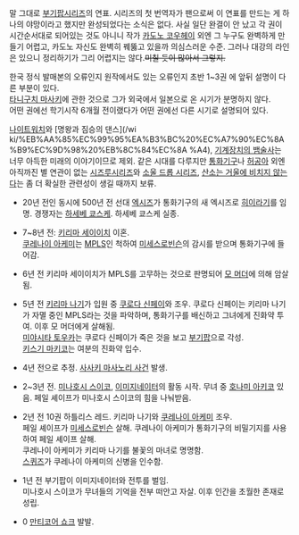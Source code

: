 말 그대로 [부기팝시리즈](%EB%B6%80%EA%B8%B0%ED%8C%9D%20%EC%8B%9C%EB%A6%AC%EC%A6%88.md)의 연표.
시리즈의 첫 번역자가 팬으로써 이 연표를 만드는 게 하나의 야망이라고 했지만 완성되었다는 소식은 없다. 사실 일단 완결이 안 났고 각 권이
시간순서대로 되어있는 것도 아니니 작가 [카도노 코우헤이](%EC%B9%B4%EB%8F%84%EB%85%B8%20%EC%BD%94%EC%9A%B0%ED%97%A4%EC%9D%B4.md) 외엔 그 누구도 완벽하게 만들기 어렵고, 카도노 자신도 완벽히 꿰뚫고 있을까 의심스러운
수준. 그러나 대강의 라인은 있으니 정리하기가 그리 어렵지는 않다.<del>미칠 듯이 많아서 그렇지.</del>

한국 정식 발매본의 오류인지 원작에서도 있는 오류인지 초반 1~3권 에 앞뒤 설명이 다른 부분이 있다.  
[타니구치 마사키](%ED%83%80%EB%8B%88%EA%B5%AC%EC%B9%98%20%EB%A7%88%EC%82%AC%ED%82%A4.md)에 관한 것으로 그가 외국에서 일본으로 온 시기가 분명하지 않다.  
어떤 권에선 학기시작 6개월 전이랬다가 어떤 권에선 다른 시기로 설명되어 있다.

[나이트워치](%EB%82%98%EC%9D%B4%ED%8A%B8%EC%9B%8C%EC%B9%98.md)와 [명왕과 짐승의 댄스](/wi
ki/%EB%AA%85%EC%99%95%EA%B3%BC%20%EC%A7%90%EC%8A%B9%EC%9D%98%20%EB%8C%84%EC%8A
%A4), [기계장치의 뱀술사](%EA%B8%B0%EA%B3%84%EC%9E%A5%EC%B9%98%EC%9D%98%20%EB%B1%80%EC%88%A0%EC%82%AC.md)는 너무 아득한 미래의 이야기이므로 제외. 같은 시대를 다루지만
[통화기구](%ED%86%B5%ED%99%94%EA%B8%B0%EA%B5%AC.md)나
[허공아](%ED%97%88%EA%B3%B5%EC%95%84.md) 외엔 아직까진 별 연관이 없는 [시즈루시리즈](%EC%8B%9C%EC%A6%88%EB%A3%A8%20%EC%8B%9C%EB%A6%AC%EC%A6%88.md)와 [소울 드롭 시리즈](%EC%86%8C%EC%9A%B8%20%EB%93%9C%EB%A1%AD%20%EC%8B%9C%EB%A6%AC%EC%A6%88.md), [산소는 거울에 비치지 않는다](%EC%82%B0%EC%86%8C%EB%8A%94%20%EA%B1%B0%EC%9A%B8%EC%97%90%20%EB%B9%84%EC%B9%98%EC%A7%80%20%EC%95%8A%EB%8A%94%EB%8B%A4.md)는 좀 더 확실한
관련성이 생길 때까지 보류.

  * 20년 전인 동시에 500년 전 선대 [엑시즈](%EC%97%91%EC%8B%9C%EC%A6%88.md)가 통화기구의 새 엑시즈로 [히이라기](%ED%9E%88%EC%9D%B4%EB%9D%BC%EA%B8%B0.md)를 임명. 경쟁자는 [하세베 쿄스케](%ED%95%98%EC%84%B8%EB%B2%A0%20%EC%BF%84%EC%8A%A4%EC%BC%80.md). 하세베 쿄스케 실종.  

  * 7~8년 전: [키리마 세이이치](%ED%82%A4%EB%A6%AC%EB%A7%88%20%EC%84%B8%EC%9D%B4%EC%9D%B4%EC%B9%98.md) 이혼.  
[쿠레나이 아케미](%EC%BF%A0%EB%A0%88%EB%82%98%EC%9D%B4%20%EC%95%84%EC%BC%80%EB%AF%B8.md)는 [MPLS](MPLS.md)인 척하여 [미세스로빈슨](%EB%AF%B8%EC%84%B8%EC%8A%A4%20%EB%A1%9C%EB%B9%88%EC%8A%A8.md)의 감시를 받으며
통화기구에 들어감.  

  * 6년 전 키리마 세이이치가 MPLS를 고무하는 것으로 판명되어 [모 머더](%EB%AA%A8%20%EB%A8%B8%EB%8D%94.md)에 의해 암살됨.  

  * 5년 전 [키리마 나기](%ED%82%A4%EB%A6%AC%EB%A7%88%20%EB%82%98%EA%B8%B0.md)가 입원 중 [쿠로다 신페이](%EC%8A%A4%EC%BC%80%EC%96%B4%ED%81%AC%EB%A1%9C%EC%9A%B0.md)와 조우. 쿠로다 신페이는 키리마 나기가 자멸 중인 MPLS라는 것을 파악하며, 통화기구를 배신하고 그녀에게 진화약 투여. 이후 모 머더에게 살해됨.  
[미야시타 토우카](%EB%AF%B8%EC%95%BC%EC%8B%9C%ED%83%80%20%ED%86%A0%EC%9A%B0%EC%B9%B4.md)는 쿠로다 신페이가 죽은 것을 보고 [부기팝](%EB%B6%80%EA%B8%B0%ED%8C%9D.md)으로 각성.  
[키스기 마키코](%ED%82%A4%EC%8A%A4%EA%B8%B0%20%EB%A7%88%ED%82%A4%EC%BD%94.md)는
여분의 진화약 입수.  

  * 4년 전으로 추정. [사사키 마사노리 사건](%EC%82%AC%EC%82%AC%ED%82%A4%20%EB%A7%88%EC%82%AC%EB%85%B8%EB%A6%AC%20%EC%82%AC%EA%B1%B4.md) 발생.  

  * 2~3년 전. [미나호시 스이코](%EB%AF%B8%EB%82%98%ED%98%B8%EC%8B%9C%20%EC%8A%A4%EC%9D%B4%EC%BD%94.md), [이미지네이터](%EC%9D%B4%EB%AF%B8%EC%A7%80%EB%84%A4%EC%9D%B4%ED%84%B0.md)의 활동 시작. 무녀 중 [호나미 아키코](%ED%98%B8%EB%82%98%EB%AF%B8%20%EC%95%84%ED%82%A4%EC%BD%94.md) 있음. 페일 셰이프가 미나호시 스이코의 힘을 나눠받음.  

  * 2년 전 10권 하틀리스 레드. 키리마 나기와 [쿠레나이 아케미](%EC%BF%A0%EB%A0%88%EB%82%98%EC%9D%B4%20%EC%95%84%EC%BC%80%EB%AF%B8.md) 조우.   
페일 셰이프가 [미세스로빈슨](%EB%AF%B8%EC%84%B8%EC%8A%A4%20%EB%A1%9C%EB%B9%88%EC%8A%A8.md) 살해. 쿠레나이
아케미가 통화기구의 비밀기지를 사용하여 페일 셰이프 살해.  
쿠레나이 아케미가 키리마 나기를 불꽃의 마녀로 명명함.  
[스퀴즈](%EC%84%B8%EB%AF%B8%EA%B0%80%EC%82%AC%20%EC%8A%A4%EA%B5%AC%EB%A3%A8.md)가 쿠레나이 아케미의 신병을 인수함.  

  * 1년 전 부기팝이 이미지네이터와 전투를 벌임.  
미나호시 스이코가 무녀들의 기억을 전부 떠안고 자살. 이후 인간을 초월한 존재로 성립.  

  * 0 [만티코어 쇼크](%EB%A7%8C%ED%8B%B0%EC%BD%94%EC%96%B4%20%EC%87%BC%ED%81%AC.md) 발발.

